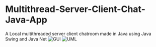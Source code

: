 # Multithread-Server-Client-Chat-Java-App
A Local multithreaded server client chatroom made in Java using Java Swing and Java Net
![GUI](https://i.imgur.com/23rMCJN.png)
![UML](https://i.imgur.com/IiJvVdj.png)
